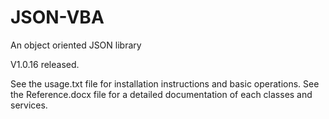# JSON-VBA
An object oriented JSON library

V1.0.16 released.

See the usage.txt file for installation instructions and basic operations.
See the Reference.docx file for a detailed documentation of each classes and services.
